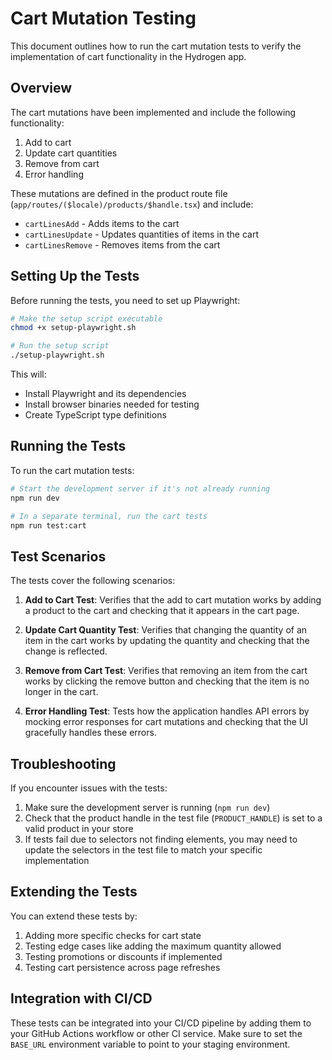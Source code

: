 # Cart Mutation Testing

This document outlines how to run the cart mutation tests to verify the implementation of cart functionality in the Hydrogen app.

## Overview

The cart mutations have been implemented and include the following functionality:

1. Add to cart
2. Update cart quantities
3. Remove from cart
4. Error handling

These mutations are defined in the product route file (`app/routes/($locale)/products/$handle.tsx`) and include:

- `cartLinesAdd` - Adds items to the cart
- `cartLinesUpdate` - Updates quantities of items in the cart
- `cartLinesRemove` - Removes items from the cart

## Setting Up the Tests

Before running the tests, you need to set up Playwright:

```bash
# Make the setup script executable
chmod +x setup-playwright.sh

# Run the setup script
./setup-playwright.sh
```

This will:
- Install Playwright and its dependencies
- Install browser binaries needed for testing
- Create TypeScript type definitions

## Running the Tests

To run the cart mutation tests:

```bash
# Start the development server if it's not already running
npm run dev

# In a separate terminal, run the cart tests
npm run test:cart
```

## Test Scenarios

The tests cover the following scenarios:

1. **Add to Cart Test**: Verifies that the add to cart mutation works by adding a product to the cart and checking that it appears in the cart page.

2. **Update Cart Quantity Test**: Verifies that changing the quantity of an item in the cart works by updating the quantity and checking that the change is reflected.

3. **Remove from Cart Test**: Verifies that removing an item from the cart works by clicking the remove button and checking that the item is no longer in the cart.

4. **Error Handling Test**: Tests how the application handles API errors by mocking error responses for cart mutations and checking that the UI gracefully handles these errors.

## Troubleshooting

If you encounter issues with the tests:

1. Make sure the development server is running (`npm run dev`)
2. Check that the product handle in the test file (`PRODUCT_HANDLE`) is set to a valid product in your store
3. If tests fail due to selectors not finding elements, you may need to update the selectors in the test file to match your specific implementation

## Extending the Tests

You can extend these tests by:

1. Adding more specific checks for cart state
2. Testing edge cases like adding the maximum quantity allowed
3. Testing promotions or discounts if implemented
4. Testing cart persistence across page refreshes

## Integration with CI/CD

These tests can be integrated into your CI/CD pipeline by adding them to your GitHub Actions workflow or other CI service. Make sure to set the `BASE_URL` environment variable to point to your staging environment. 